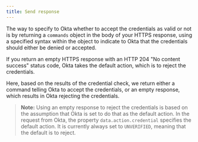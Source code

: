 ```yaml
---
title: Send response
---
```


The way to specify to Okta whether to accept the credentials as valid or not is by returning a `commands` object in the body of your HTTPS response, using a specified syntax within the object to indicate to Okta that the credentials should either be denied or accepted.

If you return an empty HTTPS response with an HTTP 204 "No content success" status code, Okta takes the default action, which is to reject the credentials.

Here, based on the results of the credential check, we return either a command telling Okta to accept the credentials, or an empty response, which results in Okta rejecting the credentials.

<StackSelector snippet="send-response"/>

>**Note:** Using an empty response to reject the credentials is based on the assumption that Okta is set to do that as the default action. In the request from Okta, the property `data.action.credential` specifies the default action. It is currently always set to `UNVERIFIED`, meaning that the default is to reject.



<NextSectionLink/>